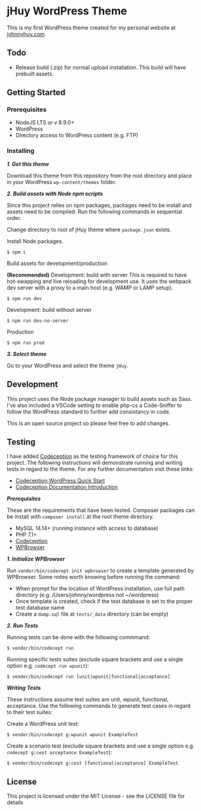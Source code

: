 # jHuy WordPress Theme

This is my first WordPress theme created for my personal website at [johnnyhuy.com](http://johnnyhuy.com).

## Todo

- Release build (.zip) for normal upload installation. This build will have prebuilt assets.

## Getting Started

### Prerequisites

- NodeJS LTS or v 8.9.0+
- WordPress
- Directory access to WordPress content (e.g. FTP)

### Installing

***1. Get this theme***

Download this theme from this repository from the root directory and place in your WordPress `wp-content/themes` folder.

***2. Build assets with Node npm scripts***

Since this project relies on npm packages, packages need to be install and assets need to be compiled. Run the following commands in sequential order.

Change directory to root of jHuy theme where `package.json` exists.

Install Node packages.

```
$ npm i
```

Build assets for development/production


**(Recommended)** Development: build with server
This is required to have hot-swapping and live reloading for development use. It uses the webpack dev server with a proxy to a main host (e.g. WAMP or LAMP setup).

```
$ npm run dev
```

Development: build without server

```
$ npm run dev-no-server
```

Production

```
$ npm run prod
```

***3. Select theme***

Go to your WordPress and select the theme `jHuy`.

## Development

This project uses the Node package manager to build assets such as Sass. I've also included a VSCode setting to enable php-cs a Code-Sniffer to follow the WordPress standard to further add consistancy in code.

This is an open source project so please feel free to add changes.

## Testing

I have added [Codeception](http://codeception.com) as the testing framework of choice for this project. The following instructions will demonstrate running and writing tests in regard to the theme. For any further documentation visit these links:

- [Codeception WordPress Quick Start](http://codeception.com/for/wordpress)
- [Codeception Documentation Introduction](http://codeception.com/docs/01-Introduction)

***Prerequisites***

These are the requirements that have been tested. Composer packages can be install with `composer install` at the root theme directory.

- MySQL 14.14+ (running instance with access to database)
- PHP 7.1+
- [Codeception](http://codeception.com)
- [WPBrowser](http://codeception.com/for/wordpress)

***1. Initialize WPBrowser***

Run `vendor/bin/codecept init wpbrowser` to create a template generated by WPBrowser. Some notes worth knowing before running the command:

- When prompt for the location of WordPress installation, use full path directory (e.g. /Users/johnny/wordpress not ~/wordpress)
- Once template is created, check if the test database is set to the proper test database name
- Create a `dump.sql` file at `tests/_data` directory (can be empty)

***2. Run Tests***

Running tests can be done with the following commmand:

```
$ vendor/bin/codecept run
```

Running specific tests suites (exclude square brackets and use a single option e.g. `codecept run wpunit`):

```
$ vendor/bin/codecept run [unit|wpunit|functional|acceptance]
```

***Writing Tests***

These instructions assume test suites are unit, wpunit, functional, acceptance. Use the following commands to generate test cases in regard to their test suites:

Create a WordPress unit test:

```
$ vendor/bin/codecept g:wpunit wpunit ExampleTest
```

Create a scenario test (exclude square brackets and use a single option e.g. `codecept g:cest acceptance ExampleTest`):

```
$ vendor/bin/codecept g:cest [functional|acceptance] ExampleTest
```

## License

This project is licensed under the MIT License - see the LICENSE file for details
